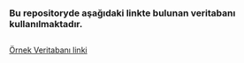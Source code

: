 ### Bu repositoryde aşağıdaki linkte bulunan veritabanı kullanılmaktadır.

 ## 
  [Örnek Veritabanı linki](https://www.postgresqltutorial.com/postgresql-getting-started/postgresql-sample-database/)